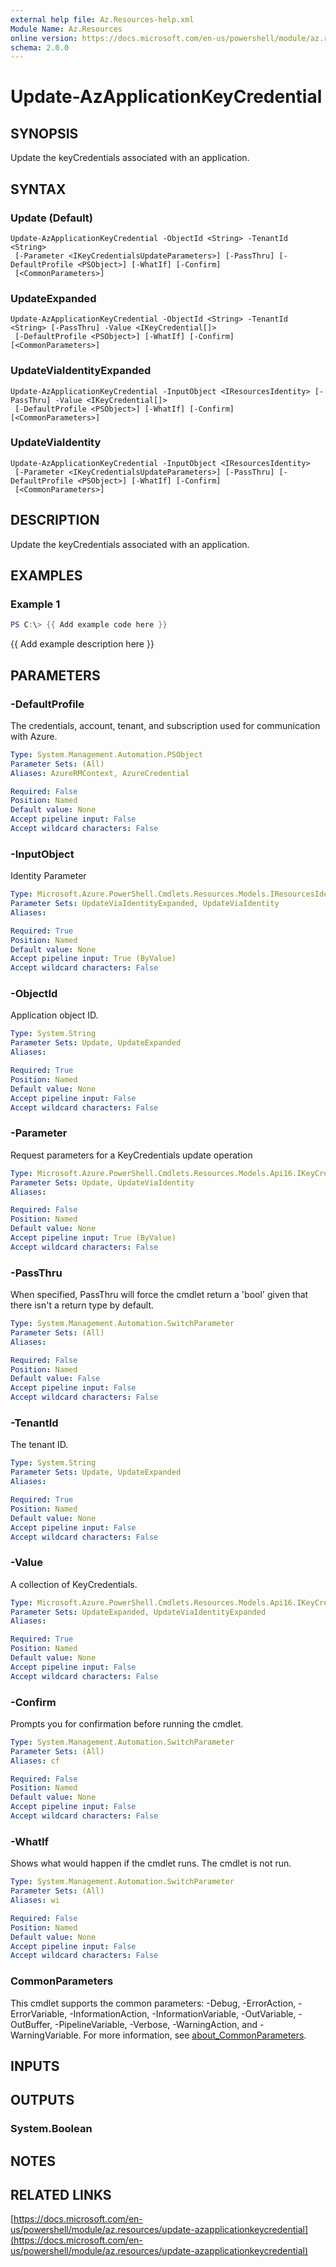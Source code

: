 ```yaml
---
external help file: Az.Resources-help.xml
Module Name: Az.Resources
online version: https://docs.microsoft.com/en-us/powershell/module/az.resources/update-azapplicationkeycredential
schema: 2.0.0
---
```


# Update-AzApplicationKeyCredential

## SYNOPSIS
Update the keyCredentials associated with an application.

## SYNTAX

### Update (Default)
```
Update-AzApplicationKeyCredential -ObjectId <String> -TenantId <String>
 [-Parameter <IKeyCredentialsUpdateParameters>] [-PassThru] [-DefaultProfile <PSObject>] [-WhatIf] [-Confirm]
 [<CommonParameters>]
```

### UpdateExpanded
```
Update-AzApplicationKeyCredential -ObjectId <String> -TenantId <String> [-PassThru] -Value <IKeyCredential[]>
 [-DefaultProfile <PSObject>] [-WhatIf] [-Confirm] [<CommonParameters>]
```

### UpdateViaIdentityExpanded
```
Update-AzApplicationKeyCredential -InputObject <IResourcesIdentity> [-PassThru] -Value <IKeyCredential[]>
 [-DefaultProfile <PSObject>] [-WhatIf] [-Confirm] [<CommonParameters>]
```

### UpdateViaIdentity
```
Update-AzApplicationKeyCredential -InputObject <IResourcesIdentity>
 [-Parameter <IKeyCredentialsUpdateParameters>] [-PassThru] [-DefaultProfile <PSObject>] [-WhatIf] [-Confirm]
 [<CommonParameters>]
```

## DESCRIPTION
Update the keyCredentials associated with an application.

## EXAMPLES

### Example 1
```powershell
PS C:\> {{ Add example code here }}
```

{{ Add example description here }}

## PARAMETERS

### -DefaultProfile
The credentials, account, tenant, and subscription used for communication with Azure.

```yaml
Type: System.Management.Automation.PSObject
Parameter Sets: (All)
Aliases: AzureRMContext, AzureCredential

Required: False
Position: Named
Default value: None
Accept pipeline input: False
Accept wildcard characters: False
```

### -InputObject
Identity Parameter

```yaml
Type: Microsoft.Azure.PowerShell.Cmdlets.Resources.Models.IResourcesIdentity
Parameter Sets: UpdateViaIdentityExpanded, UpdateViaIdentity
Aliases:

Required: True
Position: Named
Default value: None
Accept pipeline input: True (ByValue)
Accept wildcard characters: False
```

### -ObjectId
Application object ID.

```yaml
Type: System.String
Parameter Sets: Update, UpdateExpanded
Aliases:

Required: True
Position: Named
Default value: None
Accept pipeline input: False
Accept wildcard characters: False
```

### -Parameter
Request parameters for a KeyCredentials update operation

```yaml
Type: Microsoft.Azure.PowerShell.Cmdlets.Resources.Models.Api16.IKeyCredentialsUpdateParameters
Parameter Sets: Update, UpdateViaIdentity
Aliases:

Required: False
Position: Named
Default value: None
Accept pipeline input: True (ByValue)
Accept wildcard characters: False
```

### -PassThru
When specified, PassThru will force the cmdlet return a 'bool' given that there isn't a return type by default.

```yaml
Type: System.Management.Automation.SwitchParameter
Parameter Sets: (All)
Aliases:

Required: False
Position: Named
Default value: False
Accept pipeline input: False
Accept wildcard characters: False
```

### -TenantId
The tenant ID.

```yaml
Type: System.String
Parameter Sets: Update, UpdateExpanded
Aliases:

Required: True
Position: Named
Default value: None
Accept pipeline input: False
Accept wildcard characters: False
```

### -Value
A collection of KeyCredentials.

```yaml
Type: Microsoft.Azure.PowerShell.Cmdlets.Resources.Models.Api16.IKeyCredential[]
Parameter Sets: UpdateExpanded, UpdateViaIdentityExpanded
Aliases:

Required: True
Position: Named
Default value: None
Accept pipeline input: False
Accept wildcard characters: False
```

### -Confirm
Prompts you for confirmation before running the cmdlet.

```yaml
Type: System.Management.Automation.SwitchParameter
Parameter Sets: (All)
Aliases: cf

Required: False
Position: Named
Default value: None
Accept pipeline input: False
Accept wildcard characters: False
```

### -WhatIf
Shows what would happen if the cmdlet runs.
The cmdlet is not run.

```yaml
Type: System.Management.Automation.SwitchParameter
Parameter Sets: (All)
Aliases: wi

Required: False
Position: Named
Default value: None
Accept pipeline input: False
Accept wildcard characters: False
```

### CommonParameters
This cmdlet supports the common parameters: -Debug, -ErrorAction, -ErrorVariable, -InformationAction, -InformationVariable, -OutVariable, -OutBuffer, -PipelineVariable, -Verbose, -WarningAction, and -WarningVariable. For more information, see [about_CommonParameters](http://go.microsoft.com/fwlink/?LinkID=113216).

## INPUTS

## OUTPUTS

### System.Boolean
## NOTES

## RELATED LINKS

[https://docs.microsoft.com/en-us/powershell/module/az.resources/update-azapplicationkeycredential](https://docs.microsoft.com/en-us/powershell/module/az.resources/update-azapplicationkeycredential)

